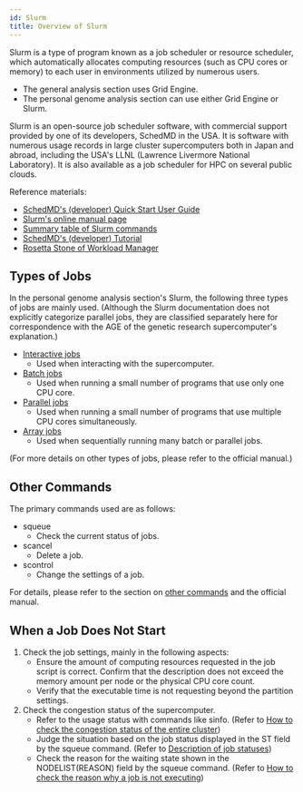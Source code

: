 ```yaml
---
id: Slurm
title: Overview of Slurm
---
```


Slurm is a type of program known as a job scheduler or resource scheduler, which automatically allocates computing resources (such as CPU cores or memory) to each user in environments utilized by numerous users.
- The general analysis section uses Grid Engine.
- The personal genome analysis section can use either Grid Engine or Slurm.

Slurm is an open-source job scheduler software, with commercial support provided by one of its developers, SchedMD in the USA. It is software with numerous usage records in large cluster supercomputers both in Japan and abroad, including the USA's LLNL (Lawrence Livermore National Laboratory). It is also available as a job scheduler for HPC on several public clouds.

Reference materials:

- [SchedMD's (developer) Quick Start User Guide](https://slurm.schedmd.com/quickstart.html)
- [Slurm's online manual page](https://slurm.schedmd.com/man_index.html)
- [Summary table of Slurm commands](https://slurm.schedmd.com/pdfs/summary.pdf)
- [SchedMD's (developer) Tutorial](https://slurm.schedmd.com/tutorials.html)
- [Rosetta Stone of Workload Manager](https://slurm.schedmd.com/rosetta.pdf)

## Types of Jobs

In the personal genome analysis section's Slurm, the following three types of jobs are mainly used. (Although the Slurm documentation does not explicitly categorize parallel jobs, they are classified separately here for correspondence with the AGE of the genetic research supercomputer's explanation.)

- [Interactive jobs](/software/Slurm/interactive_jobs)
  - Used when interacting with the supercomputer.
- [Batch jobs](/software/Slurm/batch_jobs)
  - Used when running a small number of programs that use only one CPU core.
- [Parallel jobs](/software/Slurm/parallel_jobs)
  - Used when running a small number of programs that use multiple CPU cores simultaneously.
- [Array jobs](/software/Slurm/array_jobs)
  - Used when sequentially running many batch or parallel jobs.

(For more details on other types of jobs, please refer to the official manual.)

## Other Commands

The primary commands used are as follows:

- squeue
    - Check the current status of jobs.
- scancel
    - Delete a job.
- scontrol
    - Change the settings of a job.

For details, please refer to the section on [other commands](/software/Slurm/other_commands) and the official manual.

## When a Job Does Not Start

1. Check the job settings, mainly in the following aspects:
    - Ensure the amount of computing resources requested in the job script is correct. Confirm that the description does not exceed the memory amount per node or the physical CPU core count.
    - Verify that the executable time is not requesting beyond the partition settings.
2. Check the congestion status of the supercomputer.
    - Refer to the usage status with commands like sinfo. (Refer to [How to check the congestion status of the entire cluster](/software/Slurm/other_commands#how-to-check-the-congestion-status-of-the-entire-cluster-sinfo-squeue))
    - Judge the situation based on the job status displayed in the ST field by the squeue command. (Refer to [Description of job statuses](/software/Slurm/other_commands#description-of-job-statuses-st-field))
    - Check the reason for the waiting state shown in the NODELIST(REASON) field by the squeue command. (Refer to [How to check the reason why a job is not executing](/software/Slurm/other_commands#how-to-check-the-reason-why-a-job-is-not-executing))
